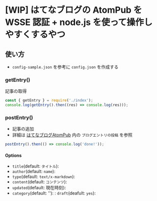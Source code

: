 # [WIP] はてなブログの AtomPub を WSSE 認証 + node.js を使って操作しやすくするやつ

## 使い方

* `config-sample.json` を参考に `config.json` を作成する

### getEntry()

記事の取得

```js
const { getEntry } = require('./index');
console.log(getEntry().then((res) => console.log(res)));
```

### postEntry()

* 記事の追加
* 詳細は [はてなブログAtomPub](http://developer.hatena.ne.jp/ja/documents/blog/apis/atom) 内の `ブログエントリの投稿` を参照

```js
postEntry().then(() => console.log('done!'));
```

#### Options

* `title`(default: `タイトル`):
* `author`(default: `name`):
* `type`(default: `text/x-markdown`):
* `content`(default: `コンテンツ`):
* `updated`(default: 現在時刻):
* `category`(default: ''):
: `draft`(deafult: `yes`):